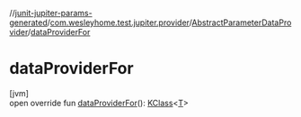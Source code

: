 //[junit-jupiter-params-generated](../../../index.md)/[com.wesleyhome.test.jupiter.provider](../index.md)/[AbstractParameterDataProvider](index.md)/[dataProviderFor](data-provider-for.md)

# dataProviderFor

[jvm]\
open override fun [dataProviderFor](data-provider-for.md)(): [KClass](https://kotlinlang.org/api/latest/jvm/stdlib/kotlin.reflect/-k-class/index.html)&lt;[T](index.md)&gt;
